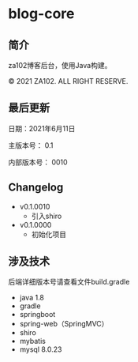 # blog-core

## 简介

za102博客后台，使用Java构建。

© 2021 ZA102. ALL RIGHT RESERVE.

## 最后更新

日期：2021年6月11日

主版本号： 0.1

内部版本号： 0010



## **Changelog**

- v0.1.0010
  - 引入shiro
- v0.1.0000
  - 初始化项目



## 涉及技术

后端详细版本号请查看文件build.gradle

- java 1.8
- gradle
- springboot
- spring-web（SpringMVC）
- shiro
- mybatis
- mysql 8.0.23
